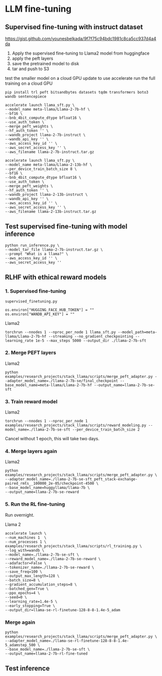 # LLM fine-tuning

## Supervised fine-tuning with instruct dataset

https://gist.github.com/younesbelkada/9f7f75c94bdc1981c8ca5cc937d4a4da


1. Apply the supervised fine-tuning to Llama2 model from huggingface
2. apply the peft layers
3. save the pretrained model to disk
4. tar and push to S3

test the smaller model on a cloud GPU
update to use accelerate
run the full training on a cloud GPU

```
pip install trl peft bitsandbytes datasets tqdm transformers boto3 wandb sentencepiece
```

```
accelerate launch llama_sft.py \
--model_name meta-llama/Llama-2-7b-hf \
--bf16 \
--bnb_4bit_compute_dtype bfloat16 \
--use_auth_token \
--merge_peft_weights \
--hf_auth_token '' \
--wandb_project llama-2-7b-instruct \
--wandb_api_key '' \
--aws_access_key_id '' \
--aws_secret_access_key '' \
--aws_filename llama-2-7b-instruct.tar.gz
```


```
accelerate launch llama_sft.py \
--model_name meta-llama/Llama-2-13b-hf \
--per_device_train_batch_size 8 \
--bf16 \
--bnb_4bit_compute_dtype bfloat16 \
--use_auth_token \
--merge_peft_weights \
--hf_auth_token '' \
--wandb_project llama-2-13b-instruct \
--wandb_api_key '' \
--aws_access_key_id '' \
--aws_secret_access_key '' \
--aws_filename llama-2-13b-instruct.tar.gz
```

## Test supervised fine-tuning with model inference

```
python run_inference.py \
--model_tar_file llama-2-7b-instruct.tar.gz \
--prompt "What is a llama?" \
--aws_access_key_id '' \
--aws_secret_access_key ''
```

## RLHF with ethical reward models

### 1. Supervised fine-tuning

```
supervised_finetuning.py

os.environ["HUGGING_FACE_HUB_TOKEN"] = ""
os.environ["WANDB_API_KEY"] = ""

```

Llama2

```
torchrun --nnodes 1 --nproc_per_node 1 llama_sft.py --model_path=meta-llama/Llama-2-7b-hf --streaming --no_gradient_checkpointing --learning_rate 1e-5 --max_steps 5000 --output_dir ./llama-2-7b-sft
```

### 2. Merge PEFT layers

Llama2

```
python examples/research_projects/stack_llama/scripts/merge_peft_adapter.py --adapter_model_name=./llama-2-7b-se/final_checkpoint --base_model_name=meta-llama/Llama-2-7b-hf --output_name=llama-2-7b-se-sft
```

### 3. Train reward model

Llama2

```
torchrun --nnodes 1 --nproc_per_node 1 examples/research_projects/stack_llama/scripts/reward_modeling.py --model_name=./llama-2-7b-se-sft --per_device_train_batch_size 2
```

Cancel without 1 epoch, this will take two days.

### 4. Merge layers again

Llama2

```
python examples/research_projects/stack_llama/scripts/merge_peft_adapter.py \
--adapter_model_name=./llama-2-7b-se-sft_peft_stack-exchange-paired_rmts__100000_2e-05/checkpoint-4500 \
--base_model_name=huggyllama/llama-7b \
--output_name=llama-2-7b-se-reward
```

### 5. Run the RL fine-tuning

Run overnight.

Llama 2

```
accelerate launch \
--num_machines 1  \
--num_processes 1 \
examples/research_projects/stack_llama/scripts/rl_training.py \
--log_with=wandb \
--model_name=./llama-2-7b-se-sft \
--reward_model_name=./llama-2-7b-se-reward \
--adafactor=False \
--tokenizer_name=./llama-2-7b-se-reward \
--save_freq=100 \
--output_max_length=128 \
--batch_size=8 \
--gradient_accumulation_steps=8 \
--batched_gen=True \
--ppo_epochs=4 \
--seed=0 \
--learning_rate=1.4e-5 \
--early_stopping=True \
--output_dir=llama-se-rl-finetune-128-8-8-1.4e-5_adam
```

### Merge again

```
python examples/research_projects/stack_llama/scripts/merge_peft_adapter.py \
--adapter_model_name=./llama-se-rl-finetune-128-8-8-1.4e-5_adamstep_500 \
--base_model_name=./llama-2-7b-se-sft \
--output_name=llama-2-7b-rl-fine-tuned
```

## Test inference
